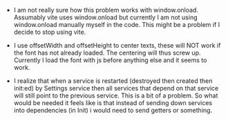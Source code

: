 * I am not really sure how this problem works with window.onload. Assumably vite uses window.onload
but currently I am not using window.onload manually myself in the code. This might be a problem if
I decide to stop using vite.

* I use offsetWidth and offsetHeight to center texts, these will NOT work if the font has not
already loaded. The centering will thus screw up. Currently I load the font with js before anything
else and it seems to work.

* I realize that when a service is restarted (destroyed then created then init:ed) by Settings
service then all services that depend on that service will still point to the previous service.
This is a bit of a problem. So what would be needed it feels like is that instead of sending down
services into dependencies (in Init) i would need to send getters or something.